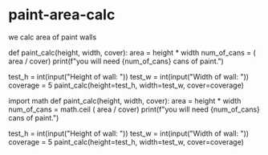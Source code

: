 # paint-area-calc
we calc area of paint walls



def paint_calc(height, width, cover):
    area =  height * width
    num_of_cans = ( area / cover)
    print(f"you will need {num_of_cans} cans of paint.")

test_h = int(input("Height of wall: "))
test_w = int(input("Width of wall: "))
coverage = 5
paint_calc(height=test_h, width=test_w, cover=coverage)



import math
def paint_calc(height, width, cover):
    area =  height * width
    num_of_cans = math.ceil ( area / cover)
    print(f"you will need {num_of_cans} cans of paint.")

test_h = int(input("Height of wall: "))
test_w = int(input("Width of wall: "))
coverage = 5
paint_calc(height=test_h, width=test_w, cover=coverage)
